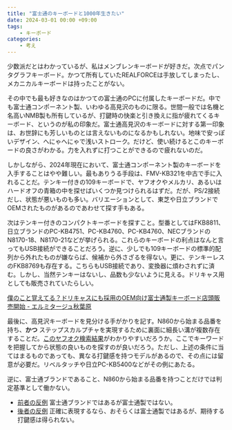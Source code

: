 ```yaml
---
title: "富士通のキーボードと1000年生きたい"
date: 2024-03-01 00:00 +09:00
tags:
    - キーボード
categories: 
    - 考え
---
```


少数派だとはわかっているが、私はメンブレンキーボードが好きだ。次点でパンタグラフキーボード。かつて所有していたREALFORCEは手放してしまったし、メカニカルキーボードは持ったことがない。

その中でも最も好きなのはかつての富士通のPCに付属したキーボードだ。中でも富士通コンポーネント製、いわゆる高見沢のものに限る。世間一般では名機と名高いNMB製も所有しているが、打鍵時の快楽と引き換えに指が疲れてくるキーボード、というのが私の印象だ。富士通高見沢のキーボードに対する第一印象は、お世辞にも芳しいものとは言えないものになるかもしれない。地味で安っぽいデザイン、へにゃへにゃで浅いストローク。だけど、使い続けるとこのキーボードの良さがわかる。力を入れずに打つことができるので疲れないのだ。

しかしながら、2024年現在において、富士通コンポーネント製のキーボードを入手することはやや難しい。最もありうる手段は、FMV-KB321を中古で手に入れることだ。テンキー付きの109キーボードで、ヤフオクやメルカリ、あるいはハードオフの青箱の中を探せばいくつか見つけられるはずだ。だが、PS/2接続だし、状態が悪いものも多い。バリエーションとして、東芝や日立ブランドでOEMされたものがあるのであわせて探す手もある。

次はテンキー付きのコンパクトキーボードを探すこと。型番としてはFKB8811、日立ブランドのPC-KB4751、PC-KB4760、PC-KB4760、NECブランドのN8170-18、N8170-21などが挙げられる。これらのキーボードの利点はなんと言ってもUSB接続ができることだろう。逆に、少しでも109キーボードの標準的配列から外れたものが嫌ならば、候補から外さざるを得ない。更に、テンキーレスのFKB8769も存在する。こちらもUSB接続であり、変換器に煩わされずに済む。しかし、当然テンキーはないし、品数も少ないように見える。ドリキャス用としても販売されていたらしい。

[僕のこと覚えてる？ドリキャスにも採用のOEM向け富士通製キーボード店頭販売開始 - エルミタージュ秋葉原](https://www.gdm.or.jp/crew/2013/0409/26086)

最後に、高見沢キーボードを見分ける手がかりを記す。N860から始まる品番を持ち、__かつ__ ステップスカルプチャを実現するために裏面に細長い溝が複数存在することだ。[このヤフオク検索結果](https://auctions.yahoo.co.jp/search/search?p=N860&auccat=2084219324)がわかりやすいだろうか。ここでキーワードを把握してから状態の良いものを探すのが良いだろう。ただし、上述の条件に当てはまるものであっても、異なる打鍵感を持つモデルがあるので、その点には留意が必要だ。リベルタッチや日立PC-KB5400などがその例にあたる。

逆に、富士通ブランドであること、N860から始まる品番を持つことだけでは判定基準として働かない。

- [前者の反例](https://direct.jp.fujitsu.com/pid/p/input/keyboard)
    富士通ブランドではあるが富士通製ではない。
- [後者の反例](https://auctions.yahoo.co.jp/search/search?p=n860&auccat=2084313963)
    正確に表現するなら、おそらくは富士通製ではあるが、期待する打鍵感は得られない。
